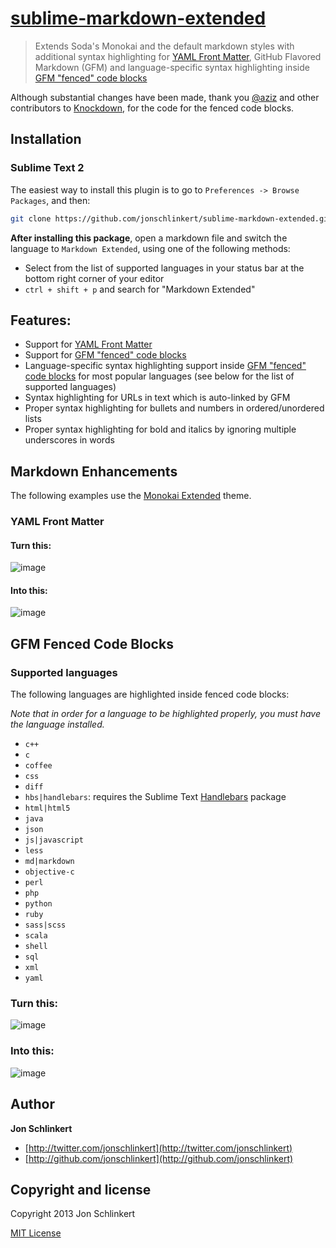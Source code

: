 # [sublime-markdown-extended](https://github.com/jonschlinkert/sublime-markdown-extended)

> Extends Soda's Monokai and the default markdown styles with additional syntax highlighting for
> [YAML Front Matter](http://assemble.io/docs/YAML-front-matter.html), GitHub Flavored Markdown
> (GFM) and language-specific syntax highlighting inside [GFM "fenced" code blocks](https://help.github.com/articles/github-flavored-markdown#syntax-highlighting)

Although substantial changes have been made, thank you [@aziz](https://github.com/aziz) and other contributors to [Knockdown](https://github.com/aziz/knockdown), for the code for the fenced code blocks.


## Installation

### Sublime Text 2

The easiest way to install this plugin is to go to `Preferences -> Browse Packages`, and then:

``` bash
git clone https://github.com/jonschlinkert/sublime-markdown-extended.git "sublime-markdown-extended"
```

**After installing this package**, open a markdown file and switch the language to `Markdown Extended`, using one
of the following methods:

* Select from the list of supported languages in your status bar at the bottom right corner of your editor
* `ctrl + shift + p` and search for "Markdown Extended"


## Features:

* Support for [YAML Front Matter](http://assemble.io/docs/YAML-front-matter.html)
* Support for [GFM "fenced" code blocks](https://help.github.com/articles/github-flavored-markdown#syntax-highlighting)
* Language-specific syntax highlighting support inside [GFM "fenced" code blocks](https://help.github.com/articles/github-flavored-markdown#syntax-highlighting) for most popular languages (see below for the list of supported languages)
* Syntax highlighting for URLs in text which is auto-linked by GFM
* Proper syntax highlighting for bullets and numbers in ordered/unordered lists
* Proper syntax highlighting for bold and italics by ignoring multiple underscores in words


## Markdown Enhancements
The following examples use the [Monokai Extended](https://github.com/jonschlinkert/sublime-monokai-extended) theme.


### YAML Front Matter
#### Turn this:
![image](https://f.cloud.github.com/assets/383994/726861/2f03fb2a-e13c-11e2-9df0-cb9514b301fe.png)

#### Into this:
![image](https://f.cloud.github.com/assets/383994/726865/aa2cdb6e-e13c-11e2-89b0-c06923447ec9.png)


## GFM Fenced Code Blocks

### Supported languages

The following languages are highlighted inside fenced code blocks:

_Note that in order for a language to be highlighted properly, you must have the language installed._

* `c++`
* `c`
* `coffee`
* `css`
* `diff`
* `hbs|handlebars`: requires the Sublime Text [Handlebars](https://github.com/daaain/Handlebars) package
* `html|html5`
* `java`
* `json`
* `js|javascript`
* `less`
* `md|markdown`
* `objective-c`
* `perl`
* `php`
* `python`
* `ruby`
* `sass|scss`
* `scala`
* `shell`
* `sql`
* `xml`
* `yaml`


### Turn this:
![image](https://f.cloud.github.com/assets/383994/726869/5f066f14-e13d-11e2-9cdd-118f56a39da5.png)

### Into this:
![image](https://f.cloud.github.com/assets/383994/726871/893061c8-e13d-11e2-9bf5-189d850ccc66.png)


## Author

**Jon Schlinkert**

+ [http://twitter.com/jonschlinkert](http://twitter.com/jonschlinkert)
+ [http://github.com/jonschlinkert](http://github.com/jonschlinkert)


## Copyright and license
Copyright 2013 Jon Schlinkert

[MIT License](LICENSE-MIT)

